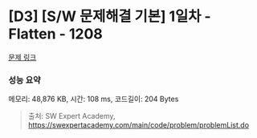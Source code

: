 # [D3] [S/W 문제해결 기본] 1일차 - Flatten - 1208 

[문제 링크](https://swexpertacademy.com/main/code/problem/problemDetail.do?contestProbId=AV139KOaABgCFAYh) 

### 성능 요약

메모리: 48,876 KB, 시간: 108 ms, 코드길이: 204 Bytes



> 출처: SW Expert Academy, https://swexpertacademy.com/main/code/problem/problemList.do